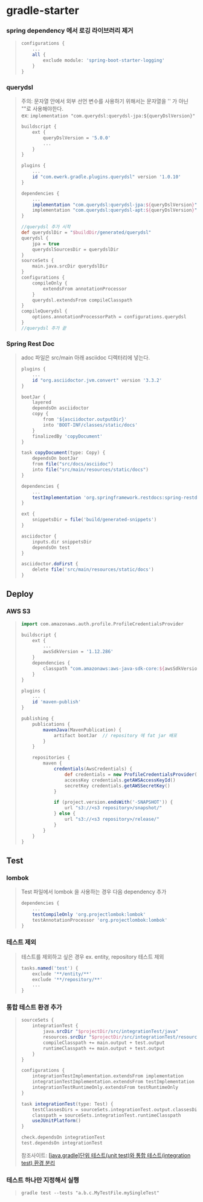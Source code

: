 # gradle-starter

### spring dependency 에서 로깅 라이브러리 제거
> ```groovy
> configurations {
>     ...
>     all {
>         exclude module: 'spring-boot-starter-logging'
>     }
> }
> ```

### querydsl 
> 주의: 문자열 안에서 외부 선언 변수를 사용하기 위해서는 문자열을 '' 가 아닌 ""로 사용해야한다.  
> ex: `implementation "com.querydsl:querydsl-jpa:${queryDslVersion}"`  
> ```groovy
> buildscript {
>     ext {
>         queryDslVersion = '5.0.0'
>         ...
>     }
> }
> 
> plugins {
>     ...
>     id "com.ewerk.gradle.plugins.querydsl" version '1.0.10'
> }
> 
> dependencies {
>     ...
>     implementation "com.querydsl:querydsl-jpa:${queryDslVersion}"
>     implementation "com.querydsl:querydsl-apt:${queryDslVersion}" 
> }
> 
> //querydsl 추가 시작
> def querydslDir = "$buildDir/generated/querydsl"
> querydsl {
>     jpa = true
>     querydslSourcesDir = querydslDir
> }
> sourceSets {
>     main.java.srcDir querydslDir
> }
> configurations {
>     compileOnly {
>         extendsFrom annotationProcessor
>     }
>     querydsl.extendsFrom compileClasspath
> }
> compileQuerydsl {
>     options.annotationProcessorPath = configurations.querydsl
> }
> //querydsl 추가 끝
> ```

### Spring Rest Doc 
> adoc 파일은 src/main 아래 asciidoc 디렉터리에 넣는다.  
> ```groovy
> plugins {
>     ...
>     id "org.asciidoctor.jvm.convert" version '3.3.2'
> }
> 
> bootJar {
>     layered
>     dependsOn asciidoctor
>     copy {
>         from '${asciidoctor.outputDir}'
>         into 'BOOT-INF/classes/static/docs'
>     }
>     finalizedBy 'copyDocument'
> }
> 
> task copyDocument(type: Copy) {
>     dependsOn bootJar
>     from file("src/docs/asciidoc")
>     into file("src/main/resources/static/docs")
> }
> 
> dependencies {
>     ...
>     testImplementation 'org.springframework.restdocs:spring-restdocs-mockmvc:2.0.6.RELEASE'
> }
> 
> ext {
>     snippetsDir = file('build/generated-snippets')
> }
> 
> asciidoctor {
>     inputs.dir snippetsDir
>     dependsOn test
> }
> 
> asciidoctor.doFirst {
>     delete file('src/main/resources/static/docs')
> }
> ```

## Deploy
### AWS S3
> ```groovy
> import com.amazonaws.auth.profile.ProfileCredentialsProvider
> 
> buildscript {
>     ext {
>         ...
>         awsSdkVersion = '1.12.286'
>     }
>     dependencies {
>         classpath "com.amazonaws:aws-java-sdk-core:${awsSdkVersion}"
>     }
> }
> 
> plugins {
>     ...
>     id 'maven-publish'
> }
> 
> publishing {
>     publications {
>         mavenJava(MavenPublication) {
>             artifact bootJar  // repository 에 fat jar 배포
>         }
>     }
> 
>     repositories {
>         maven {
>             credentials(AwsCredentials) {
>                 def credentials = new ProfileCredentialsProvider().getCredentials()
>                 accessKey credentials.getAWSAccessKeyId()
>                 secretKey credentials.getAWSSecretKey()
>             }
> 
>             if (project.version.endsWith('-SNAPSHOT')) {
>                 url "s3://<s3 repository>/snapshot/"
>             } else {
>                 url "s3://<s3 repository>/release/"
>             }
>         }
>     }
> }
> ```

## Test
### lombok
> Test 파일에서 lombok 을 사용하는 경우 다음 dependency 추가   
> ```groovy
> dependencies {
>     ...
>     testCompileOnly 'org.projectlombok:lombok'
>     testAnnotationProcessor 'org.projectlombok:lombok' 
> }
> ```

### 테스트 제외
> 테스트를 제외하고 싶은 경우 ex. entity, repository 테스트 제외  
> ```groovy
> tasks.named('test') {
>     exclude '**/entity/**'
>     exclude '**/repository/**'
>     ...
> }
> ```

### 통합 테스트 환경 추가
> ```groovy
> sourceSets {
>     integrationTest {
>         java.srcDir "$projectDir/src/integrationTest/java"
>         resources.srcDir "$projectDir/src/integrationTest/resources"
>         compileClasspath += main.output + test.output
>         runtimeClasspath += main.output + test.output
>     }
> }
> 
> configurations {
>     integrationTestImplementation.extendsFrom implementation
>     integrationTestImplementation.extendsFrom testImplementation
>     integrationTestRuntimeOnly.extendsFrom testRuntimeOnly
> }
> 
> task integrationTest(type: Test) {
>     testClassesDirs = sourceSets.integrationTest.output.classesDirs
>     classpath = sourceSets.integrationTest.runtimeClasspath
>     useJUnitPlatform()
> }
> 
> check.dependsOn integrationTest
> test.dependsOn integrationTest
> ```
> 참조사이트: [[java,gradle]단위 테스트(unit test)와 통합 테스트(integration test) 환경 분리](https://velog.io/@mu1616/javagradle%EB%8B%A8%EC%9C%84-%ED%85%8C%EC%8A%A4%ED%8A%B8unit-test%EC%99%80-%ED%86%B5%ED%95%A9-%ED%85%8C%EC%8A%A4%ED%8A%B8integration-test-%ED%99%98%EA%B2%BD-%EB%B6%84%EB%A6%AC)

### 테스트 하나만 지정해서 실행
> `gradle test --tests "a.b.c.MyTestFile.mySingleTest"`

